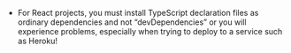 -   For React projects, you must install TypeScript declaration files as ordinary dependencies and not “devDependencies” or you will experience problems, especially when trying to deploy to a service such as Heroku!
